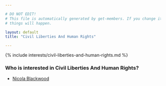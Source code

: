 ```yaml
---

# DO NOT EDIT!
# This file is automatically generated by get-members. If you change it, bad
# things will happen.

layout: default
title: "Civil Liberties And Human Rights"

---
```


{% include interests/civil-liberties-and-human-rights.md %}

### Who is interested in Civil Liberties And Human Rights?


* [Nicola Blackwood](members/nicola-blackwood.html)
